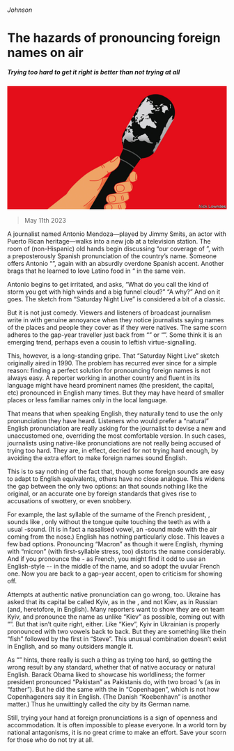 ###### Johnson

# The hazards of pronouncing foreign names on air 

##### Trying too hard to get it right is better than not trying at all 

![image](images/20230513_CUD001.jpg) 

> May 11th 2023 

A journalist named Antonio Mendoza—played by Jimmy Smits, an actor with Puerto Rican heritage—walks into a new job at a television station. The room of (non-Hispanic) old hands begin discussing “our coverage of ”, with a preposterously Spanish pronunciation of the country’s name. Someone offers Antonio “”, again with an absurdly overdone Spanish accent. Another brags that he learned to love Latino food in “ in the same vein. 

Antonio begins to get irritated, and asks, “What do you call the kind of storm you get with high winds and a big funnel cloud?” “A why?” And on it goes. The sketch from “Saturday Night Live” is considered a bit of a classic. 

But it is not just comedy. Viewers and listeners of broadcast journalism write in with genuine annoyance when they notice journalists saying names of the places and people they cover as if they were natives. The same scorn adheres to the gap-year traveller just back from “” or “”. Some think it is an emerging trend, perhaps even a cousin to leftish virtue-signalling.

This, however, is a long-standing gripe. That “Saturday Night Live” sketch originally aired in 1990. The problem has recurred ever since for a simple reason: finding a perfect solution for pronouncing foreign names is not always easy. A reporter working in another country and fluent in its language might have heard prominent names (the president, the capital, etc) pronounced in English many times. But they may have heard of smaller places or less familiar names only in the local language. 

That means that when speaking English, they naturally tend to use the only pronunciation they have heard. Listeners who would prefer a “natural” English pronunciation are really asking for the journalist to devise a new and unaccustomed one, overriding the most comfortable version. In such cases, journalists using native-like pronunciations are not really being accused of trying too hard. They are, in effect, decried for not trying hard enough, by avoiding the extra effort to make foreign names sound English.

This is to say nothing of the fact that, though some foreign sounds are easy to adapt to English equivalents, others have no close analogue. This widens the gap between the only two options: an  that sounds nothing like the original, or an accurate one by foreign standards that gives rise to accusations of swottery, or even snobbery. 

For example, the last syllable of the surname of the French president, , sounds like , only without the tongue quite touching the teeth as with a usual -sound. (It is in fact a nasalised vowel, an -sound made with the air coming from the nose.) English has nothing particularly close. This leaves a few bad options. Pronouncing “Macron” as though it were English, rhyming with “micron” (with first-syllable stress, too) distorts the name considerably. And if you pronounce the - as French, you might find it odd to use an English-style -- in the middle of the name, and so adopt the uvular French one. Now you are back to a gap-year accent, open to criticism for showing off.

Attempts at authentic native pronunciation can go wrong, too. Ukraine has asked that its capital be called Kyiv, as in the , and not Kiev, as in Russian (and, heretofore, in English). Many reporters want to show they are on team Kyiv, and pronounce the name as unlike “Kiev” as possible, coming out with “”. But that isn’t quite right, either. Like “Kiev”, Kyiv in Ukrainian is properly pronounced with two vowels back to back. But they are something like thein “fish” followed by the first  in “Steve”. This unusual combination doesn’t exist in English, and so many outsiders mangle it. 

As “” hints, there really is such a thing as trying too hard, so getting the wrong result by any standard, whether that of native accuracy or natural English. Barack Obama liked to showcase his worldliness; the former president pronounced “Pakistan” as Pakistanis do, with two broad ’s (as in “father”). But he did the same with the  in “Copenhagen”, which is not how Copenhageners say it in English. (The Danish “Koebenhavn” is another matter.) Thus he unwittingly called the city by its German name.

Still, trying your hand at foreign pronunciations is a sign of openness and accommodation. It is often impossible to please everyone. In a world torn by national antagonisms, it is no great crime to make an effort. Save your scorn for those who do not try at all.






